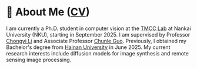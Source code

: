 # 👋 About Me ([CV](https://joongleo.github.io/))
I am currently a Ph.D. student in computer vision at the [TMCC Lab](https://mmcheng.net/) at Nankai University (NKU), starting in September 2025. I am supervised by Professor [Chongyi Li](https://li-chongyi.github.io/) and Associate Professor [Chunle Guo](https://mmcheng.net/clguo/). Previously, I obtained my Bachelor's degree from [Hainan University](https://cs.hainanu.edu.cn/) in June 2025. My current research interests include diffusion models for image synthesis and remote sensing image processing.
